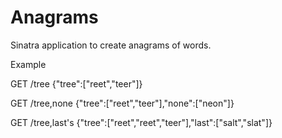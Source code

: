 # Anagrams

Sinatra application to create anagrams of words.

Example

GET /tree
{"tree":["reet","teer"]}

GET /tree,none
{"tree":["reet","teer"],"none":["neon"]}

GET /tree,last's
{"tree":["reet","reet","teer"],"last":["salt","slat"]}
